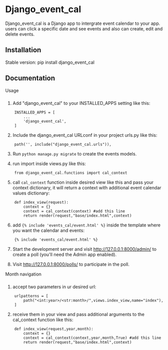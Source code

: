 # Django_event_cal

Django_event_cal is a Django app to intergrate event calendar to your app. users can click a specific
date and see events and also can create, edit and delete events.

## Installation

Stable version:
pip install django_event_cal

## Documentation

Usage

#####

1. Add "django_event_cal" to your INSTALLED_APPS setting like this:

```
    INSTALLED_APPS = [
        ...
        'django_event_cal',
    ]
```

2. Include the django_event_cal URLconf in your project urls.py like this:

```
    path('', include("django_event_cal.urls")),
```

3. Run `python manage.py migrate` to create the events models.

4. run import inside views.py like this:

```
    from django_event_cal.functions import cal_context
```

5. call `cal_context` function inside desired view like this and pass your context dictionary, it will return a context with additional event calendar values dictionary:

```
    def index_view(request):
        context = {}
        context = cal_context(context) #add this line
        return render(request,"base/index.html",context)
```

6. add `{% include 'events_cal/event.html' %}` inside the template where you want the calendar and events:

```
    {% include 'events_cal/event.html' %}
```

7. Start the development server and visit http://127.0.0.1:8000/admin/
   to create a poll (you'll need the Admin app enabled).

8. Visit http://127.0.0.1:8000/polls/ to participate in the poll.

Month navigation

#####

1. accept two parameters in ur desired url:

```
    urlpatterns = [
        path("<int:year>/<str:month>/",views.index_view,name="index"),
    ]
```

2. receive them in your view and pass additional arguments to the cal_context function like this:

```
    def index_view(request,year,month):
        context = {}
        context = cal_context(context,year,month,True) #add this line
        return render(request,"base/index.html",context)
```
